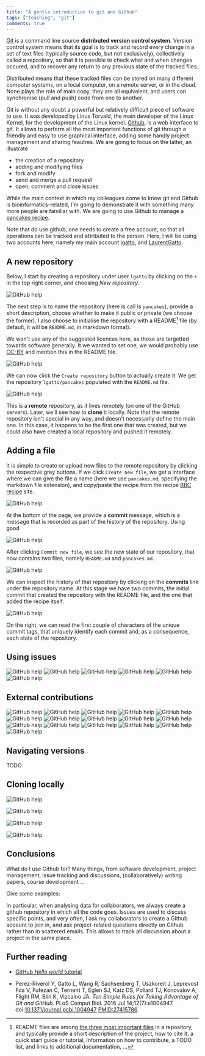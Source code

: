```yaml
---
title: "A gentle introduction to git and Github"
tags: ["teaching", "git"]
comments: true
---
```



[Git](https://git-scm.com/) is a command line source **distributed
version control system**. Version control system means that its goal
is to track and record every change in a set of text files (typically
source code, but not exclusively), collectively called a repository,
so that it is possible to check what and when changes occured, and to
recover any return to any previous state of the tracked files.

Distributed means that these tracked files can be stored on many
different computer systems, on a local computer, on a remote server,
or in the cloud. None plays the role of main copy, they are all
equivalent, and users can synchronise (pull and push) code from one to
another.

Git is without any doubt a powerful but relatively difficult piece of
software to use. It was developed by Linus Torvald, the main developer
of the Linux Kernel, for the development of the Linux
kernel. [Github](https://github.com/), is a web interface to git. It
allows to perform all the most important functions of git through a
friendly and easy to use graphical interface, adding some handly
project management and sharing feautres. We are going to focus on the
latter, an illustrate

- the creation of a repository
- adding and modifying files
- fork and modify
- send and merge a pull request
- open, comment and close issues

While the main context in which my colleagues come to know git and
Github is bioinformatics-related, I'm going to demonstrate it with
something many more people are familiar with. We are going to use
Github to manage a [pancakes
recipe](https://www.bbc.com/food/recipes/basicpancakeswithsuga_66226).


Note that do use github, one needs to create a free account, so that
all operations can be tracked and attributed to the person. Here, I
will be using two accounts here, namely my main account
[lgatto](https://github.com/lgatto/), and
[LaurentGatto](https://github.com/LaurentGatto).

## A new repository

Below, I start by creating a repository under user `lgatto` by
clicking on the `+` in the top right corner, and choosing *New
repository*.

![GitHub help](/images/01-github-intro-new-repo.png)

The next step is to name the repository (here is call is `pancakes`),
provide a short description, choose whether to make it public or
private (we choose the former). I also choose to initialise the
repository with a README[^readme] file (by default, it will be `README.md`, in
markdown format).

[^readme]: README files are among [the three most important
    files](https://journals.plos.org/ploscompbiol/article?id=10.1371/journal.pcbi.1004947#pcbi.1004947.box003)
    in a repository, and typically provide a short description of the
    project, how to cite it, a quick start guide or tutorial,
    information on how to contribute, a TODO list, and links to
    additional documentation, ...

We won't use any of the suggested licences here, as those are
targetted towards software generally. It we wanted to set one, we
would probably use
[CC-BY](https://creativecommons.org/licenses/by/4.0/) and mention this
in the README file.

![GitHub help](/images/02-github-intro-create-repo.png)

We can now click the `Create repository` button to actually create
it. We get the repository `lgatto/pancakes` populated with the
`README.md` file.

![GitHub help](/images/03-github-intro-repo-state-1.png)

This is a **remote** repository, as it lives remotely (on one of the
GitHub servers). Later, we'll see how to **clone** it locally. Note
that the remote repository isn't special in any way, and doesn't
necessarily define the main one. In this case, it happens to be the
first one that was created, but we could also have created a local
repository and pushed it remotely.

## Adding a file

It is simple to create or upload new files to the remote repository by
clicking the respective grey buttons. If we click `Create new file`,
we get a interface where we can give the file a name (here we use
`pancakes.md`, specifying the markdown file extension), and copy/paste
the recipe from the recipe [BBC
recipe](https://www.bbc.com/food/recipes/basicpancakeswithsuga_66226)
site.

![GitHub help](/images/04-github-intro-pancakes-src.png)

At the bottom of the page, we provide a **commit** message, which is a
message that is recorded as part of the history of the repository. Using good

![GitHub help](/images/05-github-intro-pancakes-commit.png)

After clicking `Commit new file`, we see the new state of our
repository, that now contains two files, namely `README.md` and
`pancakes.md`.

![GitHub help](/images/06-github-intro-repo-state-2.png)

We can inspect the history of that repository by clicking on the
**commits** link under the repository name. At this stage we have two
commits, the initial commit that created the repository with the
README file, and the one that added the recipe itself.

![GitHub help](/images/07-github-intro-commits.png)

On the right, we can read the first couple of characters of the unique
commit tags, that uniquely identify each commit and, as a consequence,
each state of the repository.

## Using issues

![GitHub help](/images/08-github-intro-issue-tab.png)
![GitHub help](/images/09-github-intro-new-issue.png)
![GitHub help](/images/10-github-intro-write-issue.png)
![GitHub help](/images/11-github-intro-comment-on-issue.png)
![GitHub help](/images/12-github-intro-view-issue.png)
![GitHub help](/images/13-github-intro-view-comment.png)

## External contributions

![GitHub help](/images/14-github-intro-fork.png)
![GitHub help](/images/15-github-intro-forking.png)
![GitHub help](/images/16-github-intro-forked.png)
![GitHub help](/images/17-github-intro-edit-file.png)
![GitHub help](/images/18-github-intro-commit-edit.png)
![GitHub help](/images/19-github-intro-view-edit.png)
![GitHub help](/images/20-github-intro-commits-2.png)
![GitHub help](/images/21-github-intro-pr-tab.png)
![GitHub help](/images/22-github-intro-new-pr.png)
![GitHub help](/images/23-github-intro-create-pr-1.png)
![GitHub help](/images/24-github-intro-create-pr-2.png)
![GitHub help](/images/25-github-intro-pr-received.png)
![GitHub help](/images/26-github-intro-merge-pr.png)
![GitHub help](/images/27-github-intro-confirm-pr.png)
![GitHub help](/images/28-github-intro-merged-pr.png)
![GitHub help](/images/29-github-intro-commits-3.png)

## Navigating versions

TODO

## Cloning locally


![GitHub help](/images/30-github-intro-clone-url.png)

![GitHub help](/images/31-github-intro-clone.png)

![GitHub help](/images/32-github-intro-commits-4.png)

![GitHub help](/images/33-github-intro-log.png)

## Conclusions

What do I use Github for? Many things, from software development,
project management, issue tracking and discussions, (collaboratively)
writing papers, course development ...

Give some examples:

In particular, when analysing data for collaborators, we always create
a github repository in which all the code goes. Issues are used to
discuss specific points, and very often, I ask my collaborators to
create a Github account to join in, and ask project-related questions
directly on Github rather than in scattered emails. This allows to
track all discussion about a project in the same place.

## Further reading

- [GitHub *Hello world* tutorial](https://guides.github.com/activities/hello-world/)

- Perez-Riverol Y, Gatto L, Wang R, Sachsenberg T, Uszkoreit J,
  Leprevost Fda V, Fufezan C, Ternent T, Eglen SJ, Katz DS, Pollard
  TJ, Konovalov A, Flight RM, Blin K, Vizcaino JA. *Ten Simple Rules
  for Taking Advantage of Git and GitHub*. PLoS Comput Biol. 2016 Jul
  14;12(7):e1004947. doi:[10.1371/journal.pcbi.1004947](http://journals.plos.org/ploscompbiol/article?id=10.1371/journal.pcbi.1004947)
  [PMID:27415786](http://www.ncbi.nlm.nih.gov/pubmed/27415786).
